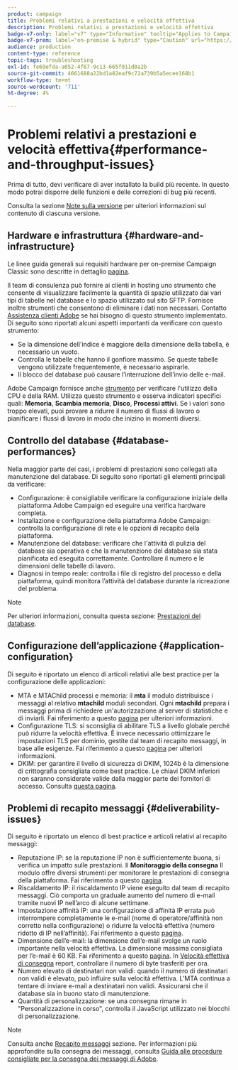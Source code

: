 ```yaml
---
product: campaign
title: Problemi relativi a prestazioni e velocità effettiva
description: Problemi relativi a prestazioni e velocità effettiva
badge-v7-only: label="v7" type="Informative" tooltip="Applies to Campaign Classic v7 only"
badge-v7-prem: label="on-premise & hybrid" type="Caution" url="https://experienceleague.adobe.com/docs/campaign-classic/using/installing-campaign-classic/architecture-and-hosting-models/hosting-models-lp/hosting-models.html" tooltip="Applies to on-premise and hybrid deployments only"
audience: production
content-type: reference
topic-tags: troubleshooting
exl-id: fe69efda-a052-4f67-9c13-665f011d0a2b
source-git-commit: 4661688a22bd1a82eaf9c72a739b5a5ecee168b1
workflow-type: tm+mt
source-wordcount: '711'
ht-degree: 4%

---
```


# Problemi relativi a prestazioni e velocità effettiva{#performance-and-throughput-issues}



Prima di tutto, devi verificare di aver installato la build più recente. In questo modo potrai disporre delle funzioni e delle correzioni di bug più recenti.

Consulta la sezione [Note sulla versione](../../rn/using/latest-release.md) per ulteriori informazioni sul contenuto di ciascuna versione.

## Hardware e infrastruttura {#hardware-and-infrastructure}

Le linee guida generali sui requisiti hardware per on-premise Campaign Classic sono descritte in dettaglio [pagina](https://helpx.adobe.com/it/campaign/kb/hardware-sizing-guide.html).

Il team di consulenza può fornire ai clienti in hosting uno strumento che consente di visualizzare facilmente la quantità di spazio utilizzato dai vari tipi di tabelle nel database e lo spazio utilizzato sul sito SFTP. Fornisce inoltre strumenti che consentono di eliminare i dati non necessari. Contatto [Assistenza clienti Adobe](https://helpx.adobe.com/it/enterprise/admin-guide.html/enterprise/using/support-for-experience-cloud.ug.html) se hai bisogno di questo strumento implementato. Di seguito sono riportati alcuni aspetti importanti da verificare con questo strumento:

* Se la dimensione dell&#39;indice è maggiore della dimensione della tabella, è necessario un vuoto.
* Controlla le tabelle che hanno il gonfiore massimo. Se queste tabelle vengono utilizzate frequentemente, è necessario aspirarle.
* Il blocco del database può causare l’interruzione dell’invio delle e-mail.

Adobe Campaign fornisce anche [strumento](../../production/using/monitoring-processes.md#manual-monitoring) per verificare l&#39;utilizzo della CPU e della RAM. Utilizza questo strumento e osserva indicatori specifici quali: **Memoria**, **Scambia memoria**, **Disco**, **Processi attivi**. Se i valori sono troppo elevati, puoi provare a ridurre il numero di flussi di lavoro o pianificare i flussi di lavoro in modo che inizino in momenti diversi.

## Controllo del database {#database-performances}

Nella maggior parte dei casi, i problemi di prestazioni sono collegati alla manutenzione del database. Di seguito sono riportati gli elementi principali da verificare:

* Configurazione: è consigliabile verificare la configurazione iniziale della piattaforma Adobe Campaign ed eseguire una verifica hardware completa.
* Installazione e configurazione della piattaforma Adobe Campaign: controlla la configurazione di rete e le opzioni di recapito della piattaforma.
* Manutenzione del database: verificare che l&#39;attività di pulizia del database sia operativa e che la manutenzione del database sia stata pianificata ed eseguita correttamente. Controllare il numero e le dimensioni delle tabelle di lavoro.
* Diagnosi in tempo reale: controlla i file di registro del processo e della piattaforma, quindi monitora l’attività del database durante la ricreazione del problema.

>[!NOTE]
>
>Per ulteriori informazioni, consulta questa sezione: [Prestazioni del database](../../production/using/database-performances.md).

## Configurazione dell’applicazione {#application-configuration}

Di seguito è riportato un elenco di articoli relativi alle best practice per la configurazione delle applicazioni:

* MTA e MTAChild processi e memoria: il **mta** il modulo distribuisce i messaggi al relativo **mtachild** moduli secondari. Ogni **mtachild** prepara i messaggi prima di richiedere un&#39;autorizzazione al server di statistiche e di inviarli. Fai riferimento a questo [pagina](../../installation/using/email-deliverability.md) per ulteriori informazioni.
* Configurazione TLS: si sconsiglia di abilitare TLS a livello globale perché può ridurre la velocità effettiva. È invece necessario ottimizzare le impostazioni TLS per dominio, gestite dal team di recapito messaggi, in base alle esigenze. Fai riferimento a questo [pagina](../../installation/using/email-deliverability.md#mx-configuration) per ulteriori informazioni.
* DKIM: per garantire il livello di sicurezza di DKIM, 1024b è la dimensione di crittografia consigliata come best practice. Le chiavi DKIM inferiori non saranno considerate valide dalla maggior parte dei fornitori di accesso. Consulta [questa pagina](https://experienceleague.adobe.com/docs/deliverability-learn/deliverability-best-practice-guide/transition-process/infrastructure.html#authentication).

## Problemi di recapito messaggi {#deliverability-issues}

Di seguito è riportato un elenco di best practice e articoli relativi al recapito messaggi:

* Reputazione IP: se la reputazione IP non è sufficientemente buona, si verifica un impatto sulle prestazioni. Il **Monitoraggio della consegna** Il modulo offre diversi strumenti per monitorare le prestazioni di consegna della piattaforma. Fai riferimento a questo [pagina](../../delivery/using/monitoring-deliverability.md).
* Riscaldamento IP: il riscaldamento IP viene eseguito dal team di recapito messaggi. Ciò comporta un graduale aumento del numero di e-mail tramite nuovi IP nell’arco di alcune settimane.
* Impostazione affinità IP: una configurazione di affinità IP errata può interrompere completamente le e-mail (nome di operatore/affinità non corretto nella configurazione) o ridurre la velocità effettiva (numero ridotto di IP nell’affinità). Fai riferimento a questo [pagina](../../installation/using/email-deliverability.md#list-of-ip-addresses-to-use).
* Dimensione dell’e-mail: la dimensione dell’e-mail svolge un ruolo importante nella velocità effettiva. La dimensione massima consigliata per l’e-mail è 60 KB. Fai riferimento a questo [pagina](https://helpx.adobe.com/legal/product-descriptions/campaign.html). In [Velocità effettiva di consegna](../../reporting/using/global-reports.md#delivery-throughput) report, controllare il numero di byte trasferiti per ora.
* Numero elevato di destinatari non validi: quando il numero di destinatari non validi è elevato, può influire sulla velocità effettiva. L’MTA continua a tentare di inviare e-mail a destinatari non validi. Assicurarsi che il database sia in buono stato di manutenzione.
* Quantità di personalizzazione: se una consegna rimane in &quot;Personalizzazione in corso&quot;, controlla il JavaScript utilizzato nei blocchi di personalizzazione.

>[!NOTE]
>
>Consulta anche [Recapito messaggi](../../delivery/using/about-deliverability.md) sezione. Per informazioni più approfondite sulla consegna dei messaggi, consulta [Guida alle procedure consigliate per la consegna dei messaggi di Adobe](https://experienceleague.adobe.com/docs/deliverability-learn/deliverability-best-practice-guide/introduction.html?lang=it).
